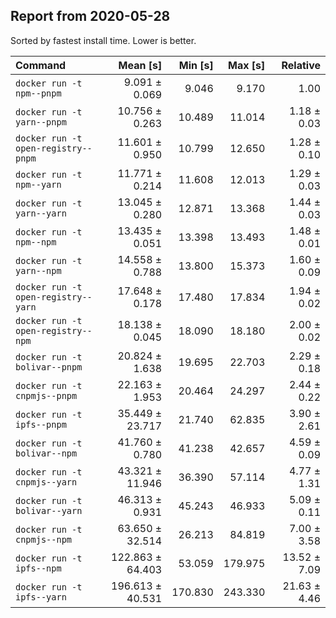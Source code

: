 ## Report from 2020-05-28

Sorted by fastest install time. Lower is better.


| Command | Mean [s] | Min [s] | Max [s] | Relative |
|:---|---:|---:|---:|---:|
| `docker run -t npm--pnpm` | 9.091 ± 0.069 | 9.046 | 9.170 | 1.00 |
| `docker run -t yarn--pnpm` | 10.756 ± 0.263 | 10.489 | 11.014 | 1.18 ± 0.03 |
| `docker run -t open-registry--pnpm` | 11.601 ± 0.950 | 10.799 | 12.650 | 1.28 ± 0.10 |
| `docker run -t npm--yarn` | 11.771 ± 0.214 | 11.608 | 12.013 | 1.29 ± 0.03 |
| `docker run -t yarn--yarn` | 13.045 ± 0.280 | 12.871 | 13.368 | 1.44 ± 0.03 |
| `docker run -t npm--npm` | 13.435 ± 0.051 | 13.398 | 13.493 | 1.48 ± 0.01 |
| `docker run -t yarn--npm` | 14.558 ± 0.788 | 13.800 | 15.373 | 1.60 ± 0.09 |
| `docker run -t open-registry--yarn` | 17.648 ± 0.178 | 17.480 | 17.834 | 1.94 ± 0.02 |
| `docker run -t open-registry--npm` | 18.138 ± 0.045 | 18.090 | 18.180 | 2.00 ± 0.02 |
| `docker run -t bolivar--pnpm` | 20.824 ± 1.638 | 19.695 | 22.703 | 2.29 ± 0.18 |
| `docker run -t cnpmjs--pnpm` | 22.163 ± 1.953 | 20.464 | 24.297 | 2.44 ± 0.22 |
| `docker run -t ipfs--pnpm` | 35.449 ± 23.717 | 21.740 | 62.835 | 3.90 ± 2.61 |
| `docker run -t bolivar--npm` | 41.760 ± 0.780 | 41.238 | 42.657 | 4.59 ± 0.09 |
| `docker run -t cnpmjs--yarn` | 43.321 ± 11.946 | 36.390 | 57.114 | 4.77 ± 1.31 |
| `docker run -t bolivar--yarn` | 46.313 ± 0.931 | 45.243 | 46.933 | 5.09 ± 0.11 |
| `docker run -t cnpmjs--npm` | 63.650 ± 32.514 | 26.213 | 84.819 | 7.00 ± 3.58 |
| `docker run -t ipfs--npm` | 122.863 ± 64.403 | 53.059 | 179.975 | 13.52 ± 7.09 |
| `docker run -t ipfs--yarn` | 196.613 ± 40.531 | 170.830 | 243.330 | 21.63 ± 4.46 |

